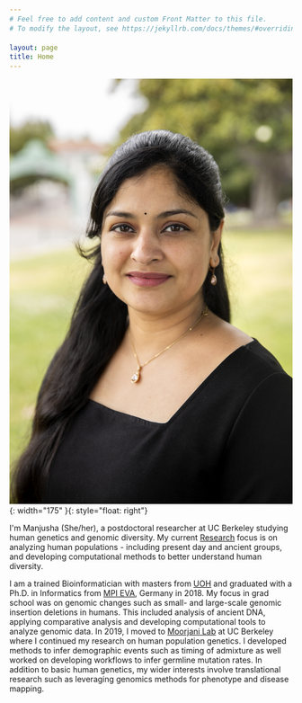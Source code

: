 ```yaml
---
# Feel free to add content and custom Front Matter to this file.
# To modify the layout, see https://jekyllrb.com/docs/themes/#overriding-theme-defaults

layout: page
title: Home
---
```


![My image 1](./files/MC_main.jpg){: width="175" }{: style="float: right"}

I'm Manjusha (She/her), a postdoctoral researcher at UC Berkeley studying human genetics and genomic diversity. My current [Research](/research/) focus is on analyzing human populations - including present day and ancient groups, and developing computational methods to better understand human diversity. <br>

I am a trained Bioinformatician with masters from [UOH](https://uohyd.ac.in/) and graduated with a Ph.D. in Informatics from [MPI EVA](https://www.eva.mpg.de/index/), Germany in 2018. My focus in grad school was on genomic changes such as small- and large-scale genomic insertion deletions in humans. This included analysis of ancient DNA, applying comparative analysis and developing computational tools to analyze genomic data. In 2019, I moved to [Moorjani Lab](https://www.moorjanilab.org/) at UC Berkeley where I continued my research on human population genetics. I developed methods to infer demographic events such as timing of admixture as well worked on developing workflows to infer germline mutation rates. In addition to basic human genetics, my wider interests involve translational research such as leveraging genomics methods for phenotype and disease mapping. <br>

